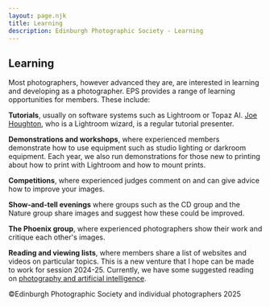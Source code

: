 ```yaml
---
layout: page.njk
title: Learning
description: Edinburgh Photographic Society - Learning
---
```


## Learning

Most photographers, however advanced they are, are interested in learning and developing as a photographer. EPS provides a range of learning opportunities for members. These include:

**Tutorials**, usually on software systems such as Lightroom or Topaz AI. [Joe Houghton](https://www.houghtonphoto.com/), who is a Lightroom wizard, is a regular tutorial presenter.

**Demonstrations and workshops**, where experienced members demonstrate how to use equipment such as studio lighting or darkroom equipment. Each year, we also run demonstrations for those new to printing about how to print with Lightroom and how to mount prints.

**Competitions**, where experienced judges comment on and can give advice how to improve your images.

**Show-and-tell evenings** where groups such as the CD group and the Nature group share images and suggest how these could be improved.

**The Phoenix group**, where experienced photographers show their work and critique each other's images.

**Reading and viewing lists**, where members share a list of websites and videos on particular topics. This is a new venture that I hope can be made to work for session 2024-25. Currently, we have some suggested reading on [photography and artificial intelligence](/photography-and-ai).

<p class="text-sm mt-12">©Edinburgh Photographic Society and individual photographers 2025</p>